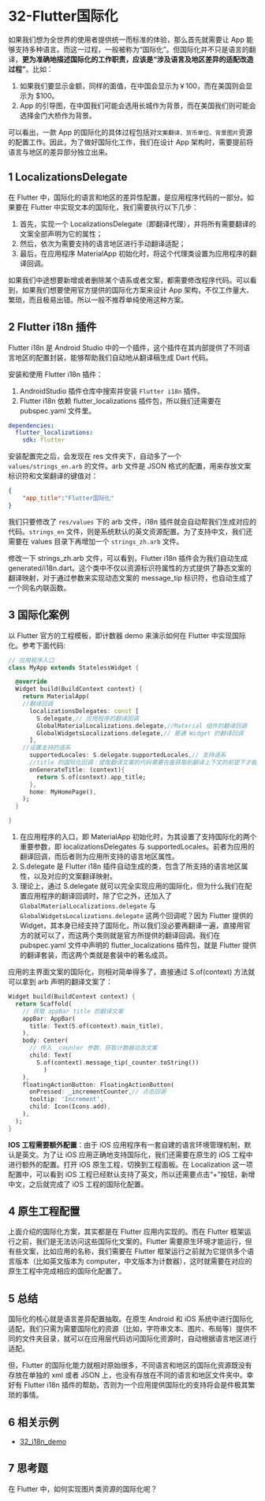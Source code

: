 # 32-Flutter国际化

如果我们想为全世界的使用者提供统一而标准的体验，那么首先就需要让 App 能够支持多种语言。而这一过程，一般被称为“国际化”。但国际化并不只是语言的翻译，**更为准确地描述国际化的工作职责，应该是“涉及语言及地区差异的适配改造过程”**。比如：

1. 如果我们要显示金额，同样的面值，在中国会显示为￥100，而在美国则会显示为 $100。
2. App 的引导图，在中国我们可能会选用长城作为背景，而在美国我们则可能会选择金门大桥作为背景。

可以看出，一款 App 的国际化的具体过程包括对`文案翻译、货币单位、背景图片`资源的配置工作。因此，为了做好国际化工作，我们在设计 App 架构时，需要提前将语言与地区的差异部分独立出来。

## 1 LocalizationsDelegate

在 Flutter 中，国际化的语言和地区的差异性配置，是应用程序代码的一部分。如果要在 Flutter 中实现文本的国际化，我们需要执行以下几步：

1. 首先，实现一个 LocalizationsDelegate（即翻译代理），并将所有需要翻译的文案全部声明为它的属性；
2. 然后，依次为需要支持的语言地区进行手动翻译适配；
3. 最后，在应用程序 MaterialApp 初始化时，将这个代理类设置为应用程序的翻译回调。

如果我们中途想要新增或者删除某个语系或者文案，都需要修改程序代码。可以看到，如果我们想要使用官方提供的国际化方案来设计 App 架构，不仅工作量大、繁琐，而且极易出错。所以一般不推荐单纯使用这种方案。

## 2 Flutter i18n 插件

Flutter i18n 是 Android Studio 中的一个插件，这个插件在其内部提供了不同语言地区的配置封装，能够帮助我们自动地从翻译稿生成 Dart 代码。

安装和使用 Flutter i18n 插件：

1. AndroidStudio 插件仓库中搜索并安装 `Flutter i18n` 插件。
2. Flutter i18n 依赖 flutter_localizations 插件包，所以我们还需要在 pubspec.yaml 文件里。

```yaml
dependencies:
  flutter_localizations:
    sdk: flutter
```

安装配置完之后，会发现在 res 文件夹下，自动多了一个 `values/strings_en.arb` 的文件。arb 文件是 JSON 格式的配置，用来存放文案标识符和文案翻译的键值对：

```json
{
    "app_title":"Flutter国际化"
}
```

我们只要修改了 `res/values` 下的 arb 文件，i18n 插件就会自动帮我们生成对应的代码。`strings_en` 文件，则是系统默认的英文资源配置。为了支持中文，我们还需要在 values 目录下再增加一个 `strings_zh.arb` 文件。

修改一下 strings_zh.arb 文件，可以看到，Flutter i18n 插件会为我们自动生成 generated/i18n.dart。这个类中不仅以资源标识符属性的方式提供了静态文案的翻译映射，对于通过参数来实现动态文案的 message_tip 标识符，也自动生成了一个同名内联函数。

## 3 国际化案例

以 Flutter 官方的工程模板，即计数器 demo 来演示如何在 Flutter 中实现国际化。参考下面代码:

```dart
// 应用程序入口
class MyApp extends StatelessWidget {

  @override
  Widget build(BuildContext context) {
    return MaterialApp(
    //翻译回调
      localizationsDelegates: const [
        S.delegate,// 应用程序的翻译回调
        GlobalMaterialLocalizations.delegate,//Material 组件的翻译回调
        GlobalWidgetsLocalizations.delegate,// 普通 Widget 的翻译回调
      ],
    //设置支持的语系
      supportedLocales: S.delegate.supportedLocales,// 支持语系
      //title 的国际化回调：提取翻译文案的代码需要在能获取到翻译上下文的前提下才能生效，也就是说只能针对 MaterialApp 的子 Widget 生效。
      onGenerateTitle: (context){
        return S.of(context).app_title;
      },
      home: MyHomePage(),
    );
  }

}
```

1. 在应用程序的入口，即 MaterialApp 初始化时，为其设置了支持国际化的两个重要参数，即 localizationsDelegates 与 supportedLocales。前者为应用的翻译回调，而后者则为应用所支持的语言地区属性。
2. S.delegate 是 Flutter i18n 插件自动生成的类，包含了所支持的语言地区属性，以及对应的文案翻译映射。
3. 理论上，通过 S.delegate 就可以完全实现应用的国际化，但为什么我们在配置应用程序的翻译回调时，除了它之外，还加入了 `GlobalMaterialLocalizations.delegate` 与 `GlobalWidgetsLocalizations.delegate` 这两个回调呢？因为 Flutter 提供的 Widget，其本身已经支持了国际化，所以我们没必要再翻译一遍，直接用官方的就可以了，而这两个类则就是官方所提供的翻译回调。我们在 pubspec.yaml 文件中声明的 flutter_localizations 插件包，就是 Flutter 提供的翻译套装，而这两个类就是套装中的著名成员。

应用的主界面文案的国际化，则相对简单得多了，直接通过 S.of(context) 方法就可以拿到 arb 声明的翻译文案了：

```dart
Widget build(BuildContext context) {
  return Scaffold(
    // 获取 appBar title 的翻译文案
    appBar: AppBar(
      title: Text(S.of(context).main_title),
    ),
    body: Center(
      // 传入 _counter 参数，获取计数器动态文案
      child: Text(
        S.of(context).message_tip(_counter.toString())
          )
    ),
    floatingActionButton: FloatingActionButton(
      onPressed: _incrementCounter,// 点击回调
      tooltip: 'Increment',
      child: Icon(Icons.add),
    ),
  );
}
```

**IOS 工程需要额外配置**：由于 iOS 应用程序有一套自建的语言环境管理机制，默认是英文。为了让 iOS 应用正确地支持国际化，我们还需要在原生的 iOS 工程中进行额外的配置。打开 iOS 原生工程，切换到工程面板。在 Localization 这一项配置中，可以看到 iOS 工程已经默认支持了英文，所以还需要点击“+”按钮，新增中文，之后就完成了 iOS 工程的国际化配置。

## 4 原生工程配置

上面介绍的国际化方案，其实都是在 Flutter 应用内实现的。而在 Flutter 框架运行之前，我们是无法访问这些国际化文案的。Flutter 需要原生环境才能运行，但有些文案，比如应用的名称，我们需要在 Flutter 框架运行之前就为它提供多个语言版本（比如英文版本为 computer，中文版本为计数器），这时就需要在对应的原生工程中完成相应的国际化配置了。

## 5 总结

国际化的核心就是语言差异配置抽取。在原生 Android 和 iOS 系统中进行国际化适配，我们只需为需要国际化的资源（比如，字符串文本、图片、布局等）提供不同的文件夹目录，就可以在应用层代码访问国际化资源时，自动根据语言地区进行适配。

但，Flutter 的国际化能力就相对原始很多，不同语言和地区的国际化资源既没有存放在单独的 xml 或者 JSON 上，也没有存放在不同的语言和地区文件夹中。幸好有 Flutter i18n 插件的帮助，否则为一个应用提供国际化的支持将会是件极其繁琐的事情。

## 6 相关示例

- [32_i18n_demo](https://github.com/cyndibaby905/32_i18n_demo)

## 7 思考题

在 Flutter 中，如何实现图片类资源的国际化呢？
